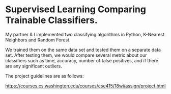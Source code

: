 # Supervised Learning Comparing Trainable Classifiers.

My partner & I implemented two classifying algorithms in Python, K-Nearest Neighbors and Random Forest. 

We trained them on the same data set and tested them on a separate data set. After testing them, we would compare several metric about our classifiers such as time, accuracy, number of false positives, and if there are any significant outliers.

The project guidelines are as follows:

https://courses.cs.washington.edu/courses/cse415/18wi/assign/project.html

